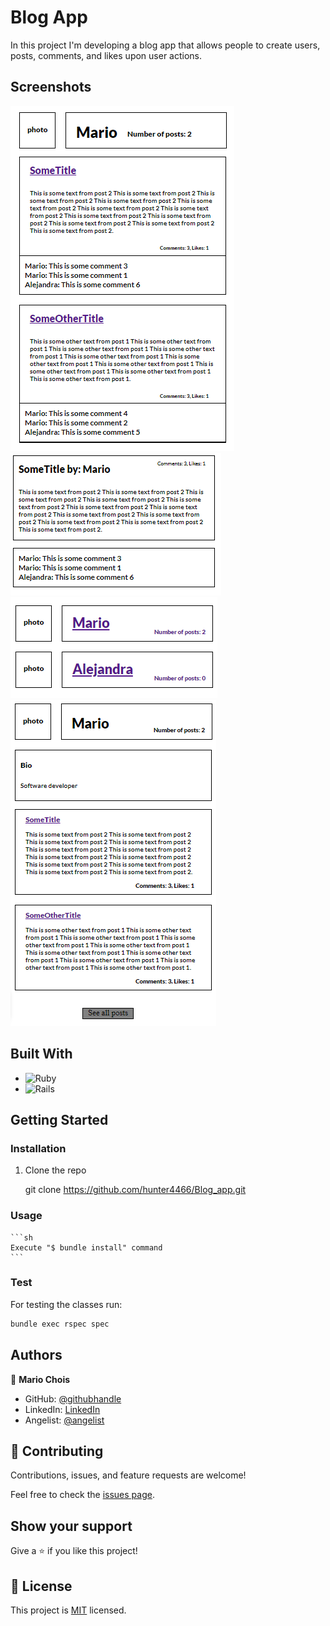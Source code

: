 # Blog App

In this project I'm developing a blog app that allows people to create users, posts, comments, and likes upon user actions.

## Screenshots

![image](./app/assets/images/Screenshots/sc1.png)
![image](./app/assets/images/Screenshots/sc2.png)
![image](./app/assets/images/Screenshots/sc3.png)
![image](./app/assets/images/Screenshots/sc4.png)

## Built With

- ![Ruby](https://img.shields.io/badge/Ruby-20232A?style=for-the-badge&logo=ruby&logoColor=61DAFB)
- ![Rails](https://img.shields.io/badge/rails-%23CC0000.svg?style=for-the-badge&logo=ruby-on-rails&logoColor=white)

## Getting Started

### Installation

1. Clone the repo

   git clone https://github.com/hunter4466/Blog_app.git
  

### Usage

    ```sh
    Execute "$ bundle install" command
    ```

### Test

For testing the classes run:

   ```sh
   bundle exec rspec spec
   ```

## Authors

👤 **Mario Chois**

- GitHub: [@githubhandle](https://github.com/hunter4466/)
- LinkedIn: [LinkedIn](https://www.linkedin.com/in/mario-chois-5a13b6b6/)
- Angelist: [@angelist](https://angel.co/u/mario-chois)

## 🤝 Contributing

Contributions, issues, and feature requests are welcome!

Feel free to check the [issues page](https://github.com/hunter4466/Blog_app/issues).

## Show your support

Give a ⭐️ if you like this project!

## 📝 License

This project is [MIT](https://github.com/hunter4466/Blog_app/blob/development/LICENSE) licensed.
